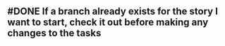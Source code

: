 ## #DONE If a branch already exists for the story I want to start, check it out before making any changes to the tasks
<!--
#story
created:2023-10-07T19:17:57.659Z
task-id:ibMWW
story-id:If-a-branch-already-exists-for-the-story-I-want-to-start,-check-it-out-before-making-any-changes-to-the-tasks order:-250
completed:2023-10-07T19:38:07.030Z
-->